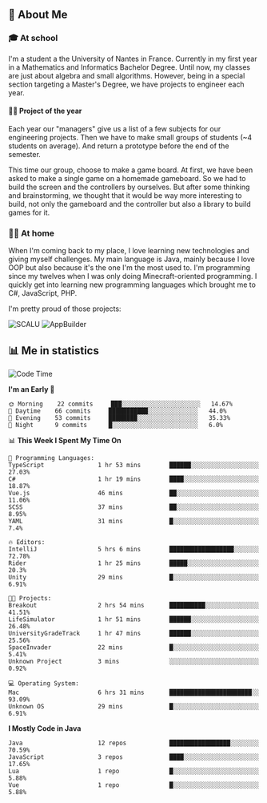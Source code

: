 ## 👀 About Me

### 🎓 At school

I'm a student a the University of Nantes in France. Currently in my first year in a Mathematics and Informatics Bachelor Degree. Until now, my classes are just about algebra and small algorithms. However, being in a special section targeting a Master's Degree, we have projects to engineer each year. 

#### 🔧🔬 Project of the year

Each year our "managers" give us a list of a few subjects for our engineering projects. Then we have to make small groups of students (~4 students on average). And return a prototype before the end of the semester.

This time our group, choose to make a game board. At first, we have been asked to make a single game on a homemade gameboard. So we had to build the screen and the controllers by ourselves. 
But after some thinking and brainstorming, we thought that it would be way more interesting to build, not only the gameboard and the controller but also a library to build games for it.

### 👨‍💻 At home

When I'm coming back to my place, I love learning new technologies and giving myself challenges. My main language is Java, mainly because I love OOP but also because it's the one I'm the most used to. I'm programming since my twelves when I was only doing Minecraft-oriented programming.  I quickly get into learning new programming languages which brought me to C#, JavaScript, PHP. 

I'm pretty proud of those projects:

![SCALU](https://github-readme-stats.vercel.app/api/pin?username=renardfute&repo=SCALU)
![AppBuilder](https://github-readme-stats.vercel.app/api/pin?username=pulsedev2&repo=AppBuilder)

## 📊 Me in statistics
<!--START_SECTION:waka-->
![Code Time](http://img.shields.io/badge/Code%20Time-15%20hrs%2020%20mins-blue)

**I'm an Early 🐤** 

```text
🌞 Morning    22 commits     ███░░░░░░░░░░░░░░░░░░░░░░   14.67% 
🌆 Daytime    66 commits     ███████████░░░░░░░░░░░░░░   44.0% 
🌃 Evening    53 commits     ████████░░░░░░░░░░░░░░░░░   35.33% 
🌙 Night      9 commits      █░░░░░░░░░░░░░░░░░░░░░░░░   6.0%

```


📊 **This Week I Spent My Time On** 

```text
💬 Programming Languages: 
TypeScript               1 hr 53 mins        ██████░░░░░░░░░░░░░░░░░░░   27.03% 
C#                       1 hr 19 mins        ████░░░░░░░░░░░░░░░░░░░░░   18.87% 
Vue.js                   46 mins             ██░░░░░░░░░░░░░░░░░░░░░░░   11.06% 
SCSS                     37 mins             ██░░░░░░░░░░░░░░░░░░░░░░░   8.95% 
YAML                     31 mins             █░░░░░░░░░░░░░░░░░░░░░░░░   7.4%

🔥 Editors: 
IntelliJ                 5 hrs 6 mins        ██████████████████░░░░░░░   72.78% 
Rider                    1 hr 25 mins        █████░░░░░░░░░░░░░░░░░░░░   20.3% 
Unity                    29 mins             █░░░░░░░░░░░░░░░░░░░░░░░░   6.91%

🐱‍💻 Projects: 
Breakout                 2 hrs 54 mins       ██████████░░░░░░░░░░░░░░░   41.51% 
LifeSimulator            1 hr 51 mins        ██████░░░░░░░░░░░░░░░░░░░   26.48% 
UniversityGradeTrack     1 hr 47 mins        ██████░░░░░░░░░░░░░░░░░░░   25.56% 
SpaceInvader             22 mins             █░░░░░░░░░░░░░░░░░░░░░░░░   5.41% 
Unknown Project          3 mins              ░░░░░░░░░░░░░░░░░░░░░░░░░   0.92%

💻 Operating System: 
Mac                      6 hrs 31 mins       ███████████████████████░░   93.09% 
Unknown OS               29 mins             █░░░░░░░░░░░░░░░░░░░░░░░░   6.91%

```

**I Mostly Code in Java** 

```text
Java                     12 repos            █████████████████░░░░░░░░   70.59% 
JavaScript               3 repos             ████░░░░░░░░░░░░░░░░░░░░░   17.65% 
Lua                      1 repo              █░░░░░░░░░░░░░░░░░░░░░░░░   5.88% 
Vue                      1 repo              █░░░░░░░░░░░░░░░░░░░░░░░░   5.88%

```



<!--END_SECTION:waka-->
